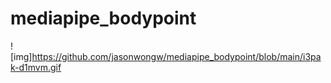 # mediapipe_bodypoint
 ![img]https://github.com/jasonwongw/mediapipe_bodypoint/blob/main/i3pak-d1mvm.gif
